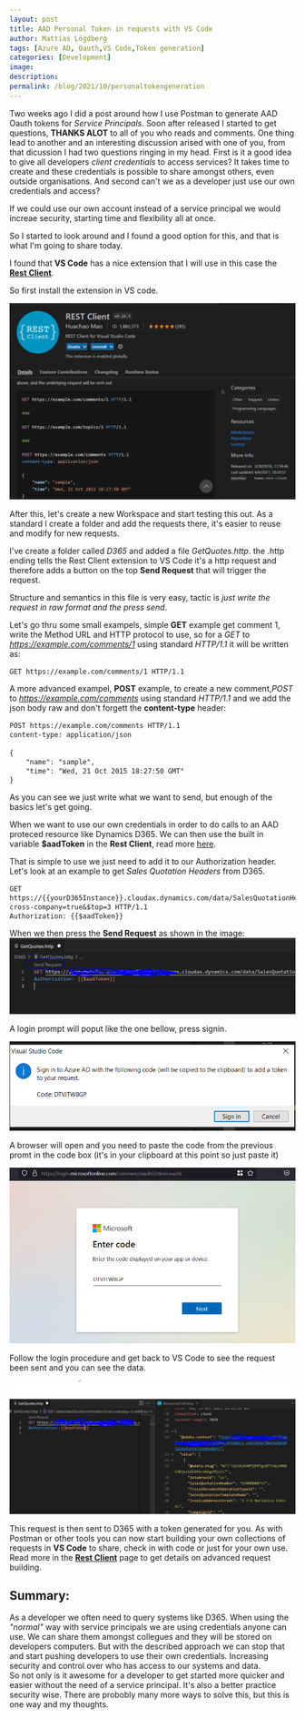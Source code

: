```yaml
---
layout: post
title: AAD Personal Token in requests with VS Code
author: Mattias Lögdberg
tags: [Azure AD, Oauth,VS Code,Token generation]
categories: [Development]
image: 
description: 
permalink: /blog/2021/10/personaltokengeneration
---
```


Two weeks ago I did a post around how I use Postman to generate AAD Oauth tokens for *Service Principals*. Soon after released I started to get questions, **THANKS ALOT** to all of you who reads and comments. One thing lead to another and an interesting discussion arised with one of you, from that dicussion I had two questions ringing in my head. First is it a good idea to give all developers *client credentials* to access services? It takes time to create and these credentials is possible to share amongst others, even outside organisations. And second can't we as a developer just use our own credentials and access?


If we could use our own account instead of a service principal we would increae security, starting time and flexibility all at once.

So I started to look around and I found a good option for this, and that is what I'm going to share today.

I found that **VS Code** has a nice extension that I will use in this case the [**Rest Client**](https://marketplace.visualstudio.com/items?itemName=humao.rest-client).

So first install the extension in VS code.

![VsCode Rest Client Extension](/assets/uploads/2021/10/personaltoken/vscode_extension_rest_client.png)

After this, let's create a new Workspace and start testing this out. As a standard I create a folder and add the requests there, it's easier to reuse and modify for new requests.

I've create a folder called *D365* and added a file *GetQuotes.http*. the .http ending tells the Rest Client extension to VS Code it's a http request and therefore adds a button on the top **Send Request** that will trigger the request.

Structure and semantics in this file is very easy, tactic is *just write the request in raw format and the press send*.

Let's go thru some small exampels, simple **GET** example get comment 1, write the Method URL and HTTP protocol to use, so for a *GET* to *https://example.com/comments/1* using standard *HTTP/1.1* it will be written as:
```
GET https://example.com/comments/1 HTTP/1.1
```

A more advanced exampel, **POST** example, to create a new comment,*POST* to *https://example.com/comments* using standard *HTTP/1.1* and we add the json body raw and don't forgett the **content-type** header:
```
POST https://example.com/comments HTTP/1.1
content-type: application/json

{
    "name": "sample",
    "time": "Wed, 21 Oct 2015 18:27:50 GMT"
}
```

As you can see we just write what we want to send, but enough of the basics let's get going.

When we want to use our own credentials in order to do calls to an AAD proteced resource like Dynamics D365.
We can then use the built in variable **$aadToken** in the **Rest Client**, read more [here](https://marketplace.visualstudio.com/items?itemName=humao.rest-client#system-variables).

That is simple to use we just need to add it to our Authorization header. Let's look at an example to get *Sales Quotation Headers* from D365.
```
GET https://{{yourD365Instance}}.cloudax.dynamics.com/data/SalesQuotationHeaders?cross-company=true&$top=3 HTTP/1.1
Authorization: {{$aadToken}}
```

When we then press the **Send Request** as shown in the image:
![VS Code http file](/assets/uploads/2021/10/personaltoken/requestsamplebeforesend.png)


A login prompt will poput like the one bellow, press signin.

![VS Code prompt](/assets/uploads/2021/10/personaltoken/loginprompt.png)

A browser will open and you need to paste the code from the previous promt in the code box (it's in your clipboard at this point so just paste it)

![Browser Login](/assets/uploads/2021/10/personaltoken/loginpromptbrowser.png)

Follow the login procedure and get back to VS Code to see the request been sent and you can see the data.

![Result in VS Code](/assets/uploads/2021/10/personaltoken/requestsample.png)


This request is then sent to D365 with a token generated for you. As with Postman or other tools you can now start building your own collections of requests in **VS Code** to share, check in with code or just for your own use. Read more in the [**Rest Client**](https://marketplace.visualstudio.com/items?itemName=humao.rest-client) page to get details on advanced request building.


## Summary:
As a developer we often need to query systems like D365. When using the *"normal"* way with service principals we are using credentials anyone can use. We can share them amongst collegues and they will be stored on developers computers. But with the described approach we can stop that and start pushing developers to use their own credentials. Increasing security and control over who has access to our systems and data.  
So not only is it awesome for a developer to get started more quicker and easier without the need of a service principal. It's also a better practice security wise. There are probobly many more ways to solve this, but this is one way and my thoughts.